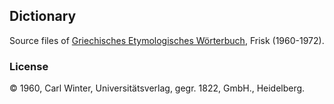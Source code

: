 ## Dictionary

Source files of [Griechisches Etymologisches Wörterbuch](https://latin-dict.github.io/dictionaries/Frisk1960.html), Frisk (1960-1972).


### License

© 1960, Carl Winter, Universitätsverlag, gegr. 1822, GmbH., Heidelberg.